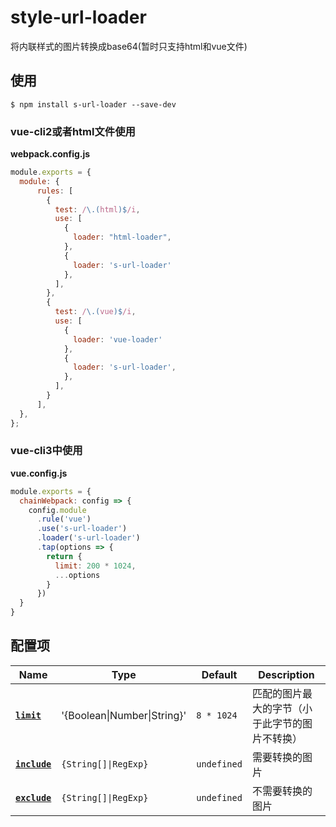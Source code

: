 

# style-url-loader

将内联样式的图片转换成base64(暂时只支持html和vue文件)

## 使用

```console
$ npm install s-url-loader --save-dev
```

### vue-cli2或者html文件使用
**webpack.config.js**

```js
module.exports = {
  module: {
      rules: [
        {
          test: /\.(html)$/i,
          use: [
            {
              loader: "html-loader",
            },
            {
              loader: 's-url-loader'
            },
          ],
        },
        {
          test: /\.(vue)$/i,
          use: [
            {
              loader: 'vue-loader'
            },
            {
              loader: 's-url-loader',
            },
          ],
        }
      ],
  },
};
```

### vue-cli3中使用
**vue.config.js**
```javascript
module.exports = {
  chainWebpack: config => {
    config.module
      .rule('vue')
      .use('s-url-loader')
      .loader('s-url-loader')
      .tap(options => {
        return {
          limit: 200 * 1024,
          ...options
        }
      })
  }
}
```

## 配置项

|             Name              |            Type             |        Default     | Description                                 |
| ---------------------------   | -------------------------   |--------------------| ------------------------------------------- |
|     **[`limit`](#limit)**     | '{Boolean\|Number\|String}' |        `8 * 1024`  | 匹配的图片最大的字节（小于此字节的图片不转换）    |
|  **[`include`](#include)**    |     `{String[]\|RegExp}`    |      `undefined`   | 需要转换的图片                                |
|  **[`exclude`](#exclude)**    |     `{String[]\|RegExp}`    |       `undefined`  | 不需要转换的图片                              |
